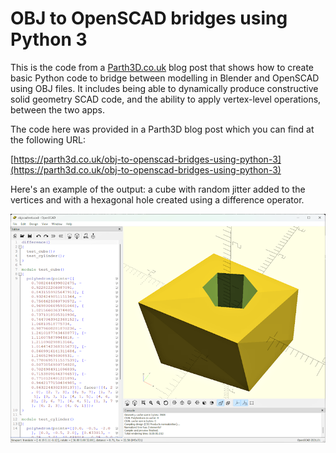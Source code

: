 # OBJ to OpenSCAD bridges using Python 3

This is the code from a [Parth3D.co.uk](https://parth3d.co.uk/) blog post that shows how to create basic Python code to bridge between modelling in Blender and OpenSCAD using OBJ files. It includes being able to dynamically produce constructive solid geometry SCAD code, and the ability to apply vertex-level operations, between the two apps.

The code here was provided in a Parth3D blog post which you can find at the following URL:

[https://parth3d.co.uk/obj-to-openscad-bridges-using-python-3](https://parth3d.co.uk/obj-to-openscad-bridges-using-python-3)

Here's an example of the output: a cube with random jitter added to the vertices and with a hexagonal hole created using a difference operator.

![The output of the Python code showing a jittery cube with a hexagonal hole through it](./openscadcube.png)

